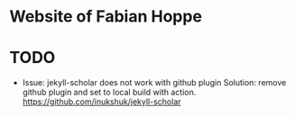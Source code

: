# Website of Fabian Hoppe

# TODO
* Issue: jekyll-scholar does not work with github plugin 
  Solution: remove github plugin and set to local build with action. https://github.com/inukshuk/jekyll-scholar
